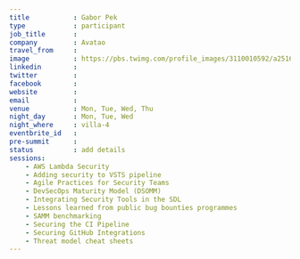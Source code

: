 ```yaml
---
title           : Gabor Pek
type            : participant
job_title       :
company         : Avatao
travel_from     :
image           : https://pbs.twimg.com/profile_images/3110010592/a25167c66be890a1c83386f135b41728_400x400.jpeg
linkedin        :
twitter         :
facebook        :
website         :
email           :
venue           : Mon, Tue, Wed, Thu
night_day       : Mon, Tue, Wed
night_where     : villa-4
eventbrite_id   :
pre-summit      :
status          : add details
sessions:
    - AWS Lambda Security
    - Adding security to VSTS pipeline
    - Agile Practices for Security Teams
    - DevSecOps Maturity Model (DSOMM)
    - Integrating Security Tools in the SDL
    - Lessons learned from public bug bounties programmes
    - SAMM benchmarking
    - Securing the CI Pipeline
    - Securing GitHub Integrations
    - Threat model cheat sheets
---
```


<!-- put more details about participant here -->
